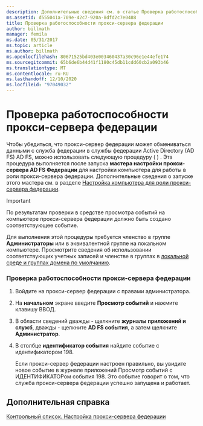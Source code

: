 ```yaml
---
description: Дополнительные сведения см. в статье Проверка работоспособности прокси-сервера федерации
ms.assetid: d555041a-709e-42c7-920a-8dfd2c7e0488
title: Проверка работоспособности прокси-сервера федерации
author: billmath
manager: femila
ms.date: 05/31/2017
ms.topic: article
ms.author: billmath
ms.openlocfilehash: 80671525bd403e003460437a30c96e1e44efe174
ms.sourcegitcommit: 65b6de6b44d41f1180c45db11cdd60cb2a093b46
ms.translationtype: MT
ms.contentlocale: ru-RU
ms.lasthandoff: 12/10/2020
ms.locfileid: "97049032"
---
```

# <a name="verify-that-a-federation-server-proxy-is-operational"></a>Проверка работоспособности прокси-сервера федерации


Чтобы убедиться, что прокси-сервер федерации может обмениваться данными с служба федерации в службы федерации Active Directory (AD FS) AD FS, можно использовать следующую процедуру \( \) . Эта процедура выполняется после запуска **мастера настройки прокси-сервера AD FS Федерации** для настройки компьютера для работы в роли прокси-сервера федерации. Дополнительные сведения о запуске этого мастера см. в разделе [Настройка компьютера для роли прокси-сервера федерации](Configure-a-Computer-for-the-Federation-Server-Proxy-Role.md).

> [!IMPORTANT]
> По результатам проверки в средстве просмотра событий на компьютере прокси-сервера федерации должно быть создано соответствующее событие.

Для выполнения этой процедуры требуется членство в группе **Администраторы** или в эквивалентной группе на локальном компьютере.  Просмотрите сведения об использовании соответствующих учетных записей и членстве в группах в [локальной среде и группах домена по умолчанию](https://go.microsoft.com/fwlink/?LinkId=83477).

### <a name="to-verify-that-a-federation-server-proxy-is-operational"></a>Проверка работоспособности прокси-сервера федерации

1.  Войдите на прокси-сервер федерации с правами администратора.

2.  На **начальном** экране введите **Просмотр событий** и нажмите клавишу ВВОД.

3.  В области сведений дважды \- щелкните **журналы приложений и служб**, дважды \- щелкните **AD FS события**, а затем щелкните **Администратор**.

4.  В столбце **идентификатор события** найдите событие с идентификатором 198.

    Если прокси-сервер федерации настроен правильно, вы увидите новое событие в журнале приложений Просмотр событий с ИДЕНТИФИКАТОРом события 198. Это событие говорит о том, что служба прокси-сервера федерации успешно запущена и работает.

## <a name="additional-references"></a>Дополнительная справка
[Контрольный список. Настройка прокси-сервера федерации](Checklist--Setting-Up-a-Federation-Server-Proxy.md)


